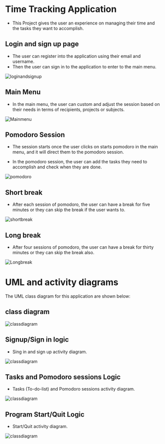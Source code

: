 # Time Tracking Application
* This Project gives the user an experience on managing their time and the tasks they want to accomplish. 


## Login and sign up page


* The user can register into the application using their email and username.
* Then the user can sign in to the application to enter to the main menu.

![loginandsignup](UI/UIScreenshots/01-Login.png)


## Main Menu

* In the main menu, the user can custom and adjust the session based on their needs in terms of recipients, projects or subjects. 

![Mainmenu](UI/UIScreenshots/02-MainMenu.png)

## Pomodoro Session

* The session starts once the user clicks on starts pomodoro in the main menu, and it will direct them to the pomodoro session.

* In the pomodoro session, the user can add the tasks they need to accomplish and check when they are done.

![pomodoro](UI/UIScreenshots/03-Pomodoro.png)

## Short break

* After each session of pomodoro, the user can have a break for five minutes or they can skip the break if the user wants to. 


![shortbreak](UI/UIScreenshots/04-ShortBreak.png)


## Long break

* After four sessions of pomodoro, the user can have a break for thirty minutes or they can skip the break also. 

![Longbreak](UI/UIScreenshots/05-LongBreak.png)



# UML and activity diagrams

The UML class diagram for this application are shown below: 

## class diagram

![classdiagram](UML_diagrams/class_diagram.jpg)


## Signup/Sign in logic


* Sing in and sign up activity diagram.


![classdiagram](UML_diagrams/Signup_login.jpg)

## Tasks and Pomodoro sessions Logic

* Tasks (To-do-list) and Pomodoro sessions activity diagram.

![classdiagram](UML_diagrams/Task_and_pomodoro.jpg)

##  Program Start/Quit Logic

* Start/Quit activity diagram.

![classdiagram](UML_diagrams/Task_and_pomodoro.jpg)






